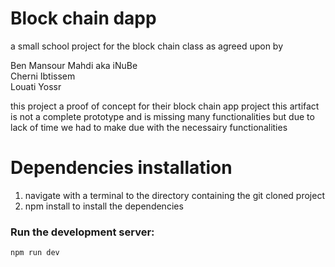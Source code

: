 # Block chain dapp

a small school project for the block chain class
as agreed upon by  

Ben Mansour Mahdi aka iNuBe  
Cherni Ibtissem  
Louati Yossr   


this project a proof of concept for their block chain app project 
this artifact is not a complete prototype and is missing many functionalities but due to lack of time we had to make due with the necessairy functionalities



# Dependencies installation
1) navigate with a terminal to the directory containing the git cloned project 
2) npm install to install the dependencies 


### Run the development server:

```bash
npm run dev
```




